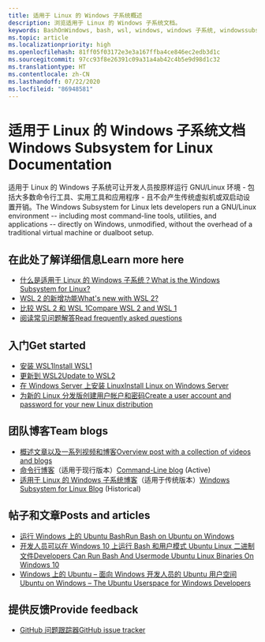 ```yaml
---
title: 适用于 Linux 的 Windows 子系统概述
description: 浏览适用于 Linux 的 Windows 子系统文档。
keywords: BashOnWindows, bash, wsl, windows, windows 子系统, windowssubsystem, gnu, linux
ms.topic: article
ms.localizationpriority: high
ms.openlocfilehash: 81ff05f03172e3e3a167ffba4ce846ec2edb3d1c
ms.sourcegitcommit: 97cc93f8e26391c09a31a4ab42c4b5e9d98d1c32
ms.translationtype: HT
ms.contentlocale: zh-CN
ms.lasthandoff: 07/22/2020
ms.locfileid: "86948581"
---
```

# <a name="windows-subsystem-for-linux-documentation"></a><span data-ttu-id="48611-104">适用于 Linux 的 Windows 子系统文档</span><span class="sxs-lookup"><span data-stu-id="48611-104">Windows Subsystem for Linux Documentation</span></span>

<span data-ttu-id="48611-105">适用于 Linux 的 Windows 子系统可让开发人员按原样运行 GNU/Linux 环境 - 包括大多数命令行工具、实用工具和应用程序 - 且不会产生传统虚拟机或双启动设置开销。</span><span class="sxs-lookup"><span data-stu-id="48611-105">The Windows Subsystem for Linux lets developers run a GNU/Linux environment -- including most command-line tools, utilities, and applications -- directly on Windows, unmodified, without the overhead of a traditional virtual machine or dualboot setup.</span></span>

## <a name="learn-more-here"></a><span data-ttu-id="48611-106">在此处了解详细信息</span><span class="sxs-lookup"><span data-stu-id="48611-106">Learn more here</span></span>

* [<span data-ttu-id="48611-107">什么是适用于 Linux 的 Windows 子系统？</span><span class="sxs-lookup"><span data-stu-id="48611-107">What is the Windows Subsystem for Linux?</span></span>](about.md)
* [<span data-ttu-id="48611-108">WSL 2 的新增功能</span><span class="sxs-lookup"><span data-stu-id="48611-108">What's new with WSL 2?</span></span>](wsl2-index.md)
* [<span data-ttu-id="48611-109">比较 WSL 2 和 WSL 1</span><span class="sxs-lookup"><span data-stu-id="48611-109">Compare WSL 2 and WSL 1</span></span>](compare-versions.md)
* [<span data-ttu-id="48611-110">阅读常见问题解答</span><span class="sxs-lookup"><span data-stu-id="48611-110">Read frequently asked questions</span></span>](faq.md)

## <a name="get-started"></a><span data-ttu-id="48611-111">入门</span><span class="sxs-lookup"><span data-stu-id="48611-111">Get started</span></span>

* [<span data-ttu-id="48611-112">安装 WSL1</span><span class="sxs-lookup"><span data-stu-id="48611-112">Install WSL1</span></span>](install-win10.md)
* [<span data-ttu-id="48611-113">更新到 WSL2</span><span class="sxs-lookup"><span data-stu-id="48611-113">Update to WSL2</span></span>](install-win10.md#update-to-wsl-2)
* [<span data-ttu-id="48611-114">在 Windows Server 上安装 Linux</span><span class="sxs-lookup"><span data-stu-id="48611-114">Install Linux on Windows Server</span></span>](install-on-server.md)
* [<span data-ttu-id="48611-115">为新的 Linux 分发版创建用户帐户和密码</span><span class="sxs-lookup"><span data-stu-id="48611-115">Create a user account and password for your new Linux distribution</span></span>](user-support.md)

## <a name="team-blogs"></a><span data-ttu-id="48611-116">团队博客</span><span class="sxs-lookup"><span data-stu-id="48611-116">Team blogs</span></span>

* [<span data-ttu-id="48611-117">概述文章以及一系列视频和博客</span><span class="sxs-lookup"><span data-stu-id="48611-117">Overview post with a collection of videos and blogs</span></span>](https://blogs.msdn.microsoft.com/commandline/learn-about-windows-console-and-windows-subsystem-for-linux-wsl/)
* <span data-ttu-id="48611-118">[命令行博客](https://blogs.msdn.microsoft.com/commandline/)（适用于现行版本）</span><span class="sxs-lookup"><span data-stu-id="48611-118">[Command-Line blog](https://blogs.msdn.microsoft.com/commandline/) (Active)</span></span>
* <span data-ttu-id="48611-119">[适用于 Linux 的 Windows 子系统博客](https://blogs.msdn.microsoft.com/wsl/)（适用于传统版本）</span><span class="sxs-lookup"><span data-stu-id="48611-119">[Windows Subsystem for Linux Blog](https://blogs.msdn.microsoft.com/wsl/) (Historical)</span></span>

## <a name="posts-and-articles"></a><span data-ttu-id="48611-120">帖子和文章</span><span class="sxs-lookup"><span data-stu-id="48611-120">Posts and articles</span></span>

* [<span data-ttu-id="48611-121">运行 Windows 上的 Ubuntu Bash</span><span class="sxs-lookup"><span data-stu-id="48611-121">Run Bash on Ubuntu on Windows</span></span>](https://blogs.windows.com/buildingapps/2016/03/30/run-bash-on-ubuntu-on-windows/)
* [<span data-ttu-id="48611-122">开发人员可以在 Windows 10 上运行 Bash 和用户模式 Ubuntu Linux 二进制文件</span><span class="sxs-lookup"><span data-stu-id="48611-122">Developers Can Run Bash And Usermode Ubuntu Linux Binaries On Windows 10</span></span>](https://www.hanselman.com/blog/DevelopersCanRunBashShellAndUsermodeUbuntuLinuxBinariesOnWindows10.aspx)
* [<span data-ttu-id="48611-123">Windows 上的 Ubuntu – 面向 Windows 开发人员的 Ubuntu 用户空间</span><span class="sxs-lookup"><span data-stu-id="48611-123">Ubuntu on Windows – The Ubuntu Userspace for Windows Developers</span></span>](https://insights.ubuntu.com/2016/03/30/ubuntu-on-windows-the-ubuntu-userspace-for-windows-developers/)

## <a name="provide-feedback"></a><span data-ttu-id="48611-124">提供反馈</span><span class="sxs-lookup"><span data-stu-id="48611-124">Provide feedback</span></span>

* [<span data-ttu-id="48611-125">GitHub 问题跟踪器</span><span class="sxs-lookup"><span data-stu-id="48611-125">GitHub issue tracker</span></span>](https://github.com/Microsoft/BashOnWindows/issues)
